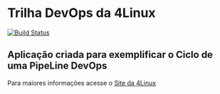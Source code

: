 # Trilha DevOps da 4Linux

<!-- Altere a Flag abaixo com sua URL do Travis -->
[![Build Status](https://travis-ci.com/lopesma2/DevOpsLab-HelloWorld.svg?branch=master)](https://travis-ci.org/lopesma2/DevOpsLab-HelloWorld/simple-unittest)

## Aplicação criada para exemplificar o Ciclo de uma PipeLine DevOps


Para maiores informações acesse o [Site da 4Linux](https://www.4linux.com.br/cursos/devops)
